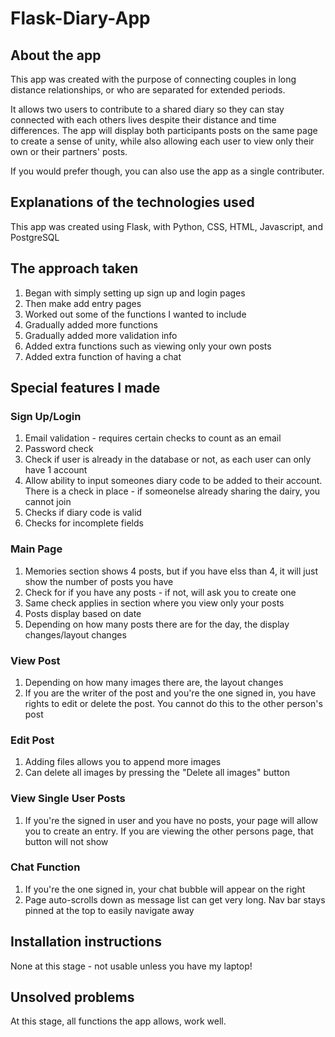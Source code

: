 # Flask-Diary-App

## About the app
This app was created with the purpose of connecting couples in long distance relationships, or who are 
separated for extended periods. 

It allows two users to contribute to a shared diary so they can stay connected with each others lives despite their distance and time differences. The app will display both participants posts on the same page to create a sense of unity, while also allowing each user to view only their own or their partners' posts. 

If you would prefer though, you can also use the app as a single contributer. 

## Explanations of the technologies used
This app was created using Flask, with Python, CSS, HTML, Javascript, and PostgreSQL

## The approach taken
1. Began with simply setting up sign up and login pages
2. Then make add entry pages
3. Worked out some of the functions I wanted to include
4. Gradually added more functions
5. Gradually added more validation info
6. Added extra functions such as viewing only your own posts
7. Added extra function of having a chat 

## Special features I made
### Sign Up/Login
1. Email validation - requires certain checks to count as an email
2. Password check
3. Check if user is already in the database or not, as each user can only have 1 account
4. Allow ability to input someones diary code to be added to their account. There is a check in place - if someonelse already sharing the dairy, you cannot join
5. Checks if diary code is valid
6. Checks for incomplete fields

### Main Page
1. Memories section shows 4 posts, but if you have elss than 4, it will just show the number of posts you have
2. Check for if you have any posts - if not, will ask you to create one
3. Same check applies in section where you view only your posts
4. Posts display based on date
5. Depending on how many posts there are for the day, the display changes/layout changes 

### View Post
1. Depending on how many images there are, the layout changes
2. If you are the writer of the post and you're the one signed in, you have rights to edit or delete the post. You cannot do this to the other person's post

### Edit Post
1. Adding files allows you to append more images
2. Can delete all images by pressing the "Delete all images" button

### View Single User Posts
1. If you're the signed in user and you have no posts, your page will allow you to create an entry. If you are viewing the other persons page, that button will not show

### Chat Function
1. If you're the one signed in, your chat bubble will appear on the right
2. Page auto-scrolls down as message list can get very long. Nav bar stays pinned at the top to easily navigate away

## Installation instructions
None at this stage - not usable unless you have my laptop!

## Unsolved problems
At this stage, all functions the app allows, work well. 
